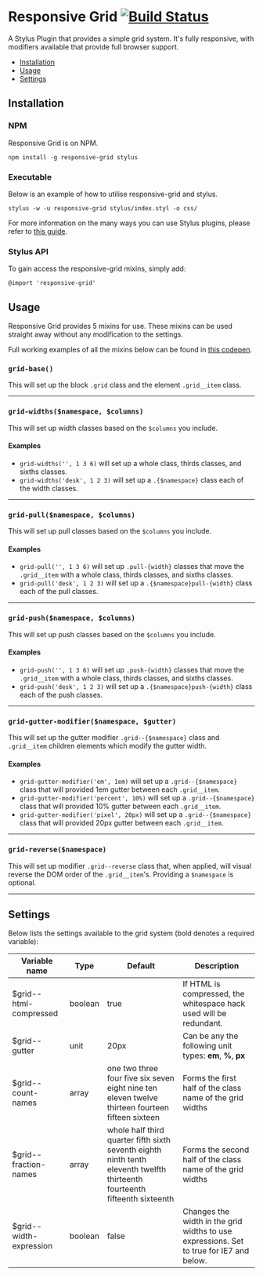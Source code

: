 # Responsive Grid [![Build Status](https://travis-ci.org/clocklimited/responsive-grid.svg?branch=master)](https://travis-ci.org/clocklimited/responsive-grid)

A Stylus Plugin that provides a simple grid system. It's fully responsive, with modifiers available that provide full browser support.

* [Installation](#installation)
* [Usage](#usage)
* [Settings](#settings)

## Installation

### NPM

Responsive Grid is on NPM.

```
npm install -g responsive-grid stylus
```

### Executable

Below is an example of how to utilise responsive-grid and stylus.

```
stylus -w -u responsive-grid stylus/index.styl -o css/
```

For more information on the many ways you can use Stylus plugins, please refer to [this guide](https://gist.github.com/timjgleeson/10641220).

### Stylus API

To gain access the responsive-grid mixins, simply add:

```
@import 'responsive-grid'
```

## Usage

Responsive Grid provides 5 mixins for use. These mixins can be used straight away without any modification to the settings.

Full working examples of all the mixins below can be found in [this codepen](http://codepen.io/timjgleeson/full/KfBsc).

### `grid-base()`

This will set up the block `.grid` class and the element `.grid__item` class.

---

### `grid-widths($namespace, $columns)`

This will set up width classes based on the `$columns` you include.

#### Examples

* `grid-widths('', 1 3 6)` will set up a whole class, thirds classes, and sixths classes.
* `grid-widths('desk', 1 2 3)` will set up a `.{$namespace}` class each of the width classes.

---

### `grid-pull($namespace, $columns)`

This will set up pull classes based on the `$columns` you include.

#### Examples

* `grid-pull('', 1 3 6)` will set up `.pull-{width}` classes that move the `.grid__item` with a whole class, thirds classes, and sixths classes.
* `grid-pull('desk', 1 2 3)` will set up a `.{$namespace}pull-{width}` class each of the pull classes.

---

### `grid-push($namespace, $columns)`

This will set up push classes based on the `$columns` you include.

#### Examples

* `grid-push('', 1 3 6)` will set up `.push-{width}` classes that move the `.grid__item` with a whole class, thirds classes, and sixths classes.
* `grid-push('desk', 1 2 3)` will set up a `.{$namespace}push-{width}` class each of the push classes.

---

### `grid-gutter-modifier($namespace, $gutter)`

This will set up the gutter modifier `.grid--{$namespace}` class and `.grid__item` children elements which modify the gutter width.

#### Examples

* `grid-gutter-modifier('em', 1em)` will set up a `.grid--{$namespace}` class that will provided 1em gutter between each `.grid__item`.
* `grid-gutter-modifier('percent', 10%)` will set up a `.grid--{$namespace}` class that will provided 10% gutter between each `.grid__item`.
* `grid-gutter-modifier('pixel', 20px)` will set up a `.grid--{$namespace}` class that will provided 20px gutter between each `.grid__item`.

---

### `grid-reverse($namespace)`

This will set up modifier `.grid--reverse` class that, when applied, will visual reverse the DOM order of the `.grid__item`'s. Providing a `$namespace` is optional.

---

## Settings
Below lists the settings available to the grid system (bold denotes a required variable):

Variable name           | Type    | Default | Description
----------------------- | ------- | ------- | -----------
$grid--html-compressed  | boolean | true    | If HTML is compressed, the whitespace hack used will be redundant.
$grid--gutter           | unit    | 20px    | Can be any the following unit types: **em**, **%**, **px**
$grid--count-names      | array   | one two three four five six seven eight nine ten eleven twelve thirteen fourteen fifteen sixteen | Forms the first half of the class name of the grid widths
$grid--fraction-names   | array | whole half third quarter fifth sixth seventh eighth ninth tenth eleventh twelfth thirteenth fourteenth fifteenth sixteenth | Forms the second half of the class name of the grid widths
$grid--width-expression | boolean | false   | Changes the width in the grid widths to use expressions. Set to true for IE7 and below.
